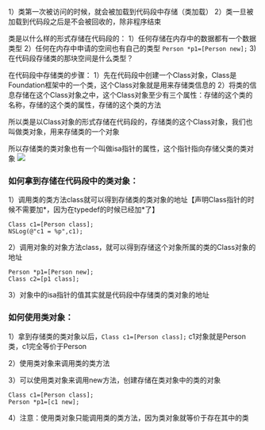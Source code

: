 1）类第一次被访问的时候，就会被加载到代码段中存储（类加载）
2）类一旦被加载到代码段之后是不会被回收的，除非程序结束

类是以什么样的形式存储在代码段的：
1）任何存储在内存中的数据都有一个数据类型
2）任何在内存中申请的空间也有自己的类型
`Person *p1=[Person new];`
3)在代码段存储类的那块空间是什么类型？

在代码段中存储类的步骤：
1）先在代码段中创建一个Class对象，Class是Foundation框架中的一个类，这个Class对象就是用来存储类信息的
2）将类的信息存储在这个Class对象之中，这个Class对象至少有三个属性：存储的这个类的名称，存储的这个类的属性，存储的这个类的方法

所以类是以Class对象的形式存储在代码段的，存储类的这个Class对象，我们也叫做类对象，用来存储类的一个对象

所以存储类的类对象也有一个叫做isa指针的属性，这个指针指向存储父类的类对象
![](https://tva1.sinaimg.cn/large/0081Kckwly1gly3ri3eq9j307d0ch3yx.jpg)

### 如何拿到存储在代码段中的类对象：

1）调用类的类方法class就可以得到存储类的类对象的地址【声明Class指针的时候不需要加*，因为在typedef的时候已经加*了】
```
Class c1=[Person class];
NSLog(@"c1 = %p",c1);
```

2）调用对象的对象方法class，就可以得到存储这个对象所属的类的Class对象的地址
```
Person *p1=[Person new];
Class c2=[p1 class];
```

3）对象中的isa指针的值其实就是代码段中存储类的类对象的地址

### 如何使用类对象：

1）拿到存储类的类对象以后，`Class c1=[Person class];`
c1对象就是Person类，c1完全等价于Person

2）使用类对象来调用类的类方法

3）可以使用类对象来调用new方法，创建存储在类对象中的类的对象
```
Class c1=[Person class];
Person *p1=[c1 new];
```

4）注意：使用类对象只能调用类的类方法，因为类对象就等价于存在其中的类